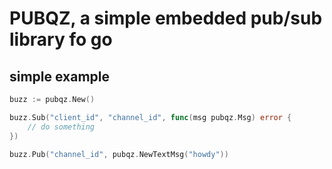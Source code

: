 # PUBQZ, a simple embedded pub/sub library fo go

## simple example

```go
buzz := pubqz.New()

buzz.Sub("client_id", "channel_id", func(msg pubqz.Msg) error {
    // do something
})

buzz.Pub("channel_id", pubqz.NewTextMsg("howdy"))
```
